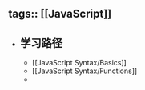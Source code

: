 tags:: [[JavaScript]]
---

- ## 学习路径
	- [[JavaScript Syntax/Basics]]
	- [[JavaScript Syntax/Functions]]
	-